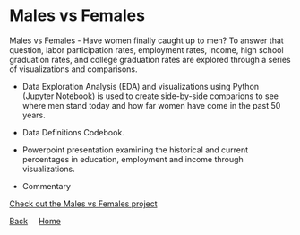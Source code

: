 <link rel="stylesheet" href="/assets/css/main.css">

# Males vs Females

<div class="group" markdown="1">

Males vs Females - Have women finally caught up to men? To answer that question, labor participation rates, employment rates, income, high school graduation rates, and college graduation rates are explored through a series of visualizations and comparisons.  

*	Data Exploration Analysis (EDA) and visualizations using Python (Jupyter Notebook) is used to create side-by-side comparions to see where men stand today and how far women have come in the past 50 years.

*	Data Definitions Codebook.

*	Powerpoint presentation examining the historical and current percentages in education, employment and income through visualizations.

*	Commentary

[Check out the Males vs Females project](https://github.com/michelle-bh/michelle-bh.github.io/tree/main/Males-vs-Females)

</div>

[Back](../README.md) &nbsp; &nbsp; [Home](https://michelle-bh.github.io/)

